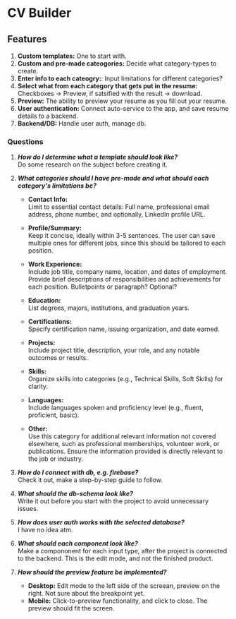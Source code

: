 # CV Builder


##  Features
1. **Custom templates:** One to start with.
2. **Custom and pre-made cateogories:** Decide what category-types to create.
3. **Enter info to each cateogry:**: Input limitations for different categories?  
4. **Select what from each category that gets put in the resume:** Checkboxes -> Preview, if satsified with the result -> download.
4. **Preview:** The ability to preview your resume as you fill out your resume.
5. **User authentication:** Connect auto-service to the app, and save resume details to a backend.
6. **Backend/DB:** Handle user auth, manage db.


### Questions
1. ***How do I determine what a template should look like?*** \
Do some research on the subject before creating it.

2. ***What categories should I have pre-made and what should each category's limitations be?***
    - **Contact Info:** \
    Limit to essential contact details: Full name, professional email address, phone number, and optionally, LinkedIn profile URL.

    - **Profile/Summary:**\
     Keep it concise, ideally within 3-5 sentences. The user can save multiple ones for different jobs, since this should be tailored to each position.

    - **Work Experience:**   \
    Include job title, company name, location, and dates of employment.
    Provide brief descriptions of responsibilities and achievements for each position. Bulletpoints or paragraph? Optional?

    - **Education:** \
    List degrees, majors, institutions, and graduation years.
    
   - **Certifications:**\
    Specify certification name, issuing organization, and date earned.
    
    - **Projects:**    \
    Include project title, description, your role, and any notable outcomes or results.
    
    - **Skills:** \
    Organize skills into categories (e.g., Technical Skills, Soft Skills) for clarity.
    
   - **Languages:** \
    Include languages spoken and proficiency level (e.g., fluent, proficient, basic).
    
    - **Other:** \
    Use this category for additional relevant information not covered elsewhere, such as professional memberships, volunteer work, or publications.
    Ensure the information provided is directly relevant to the job or industry.

3. ***How do I connect with db, e.g. firebase?*** \
Check it out, make a step-by-step guide to follow.

4. ***What should the db-schema look like?*** \
Write it out before you start with the project to avoid unnecessary issues.

5. ***How does user auth works with the selected database?***\
I have no idea atm.

6. ***What should each component look like?*** \
Make a compononent for each input type, after the project is connected to the backend. 
This is the edit mode, and not the finished product.

7. ***How should the preview feature be implemented?***
    - **Desktop:** Edit mode to the left side of the screean, preview on the right. Not sure about the breakpoint yet.
    - **Mobile:** Click-to-preview functionality, and click to close. The preview should fit the screen.

